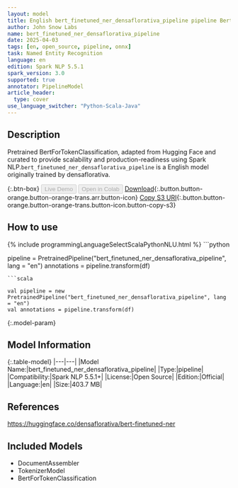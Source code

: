 ```yaml
---
layout: model
title: English bert_finetuned_ner_densaflorativa_pipeline pipeline BertForTokenClassification from densaflorativa
author: John Snow Labs
name: bert_finetuned_ner_densaflorativa_pipeline
date: 2025-04-03
tags: [en, open_source, pipeline, onnx]
task: Named Entity Recognition
language: en
edition: Spark NLP 5.5.1
spark_version: 3.0
supported: true
annotator: PipelineModel
article_header:
  type: cover
use_language_switcher: "Python-Scala-Java"
---
```


## Description

Pretrained BertForTokenClassification, adapted from Hugging Face and curated to provide scalability and production-readiness using Spark NLP.`bert_finetuned_ner_densaflorativa_pipeline` is a English model originally trained by densaflorativa.

{:.btn-box}
<button class="button button-orange" disabled>Live Demo</button>
<button class="button button-orange" disabled>Open in Colab</button>
[Download](https://s3.amazonaws.com/auxdata.johnsnowlabs.com/public/models/bert_finetuned_ner_densaflorativa_pipeline_en_5.5.1_3.0_1743715410349.zip){:.button.button-orange.button-orange-trans.arr.button-icon}
[Copy S3 URI](s3://auxdata.johnsnowlabs.com/public/models/bert_finetuned_ner_densaflorativa_pipeline_en_5.5.1_3.0_1743715410349.zip){:.button.button-orange.button-orange-trans.button-icon.button-copy-s3}

## How to use



<div class="tabs-box" markdown="1">
{% include programmingLanguageSelectScalaPythonNLU.html %}
```python

pipeline = PretrainedPipeline("bert_finetuned_ner_densaflorativa_pipeline", lang = "en")
annotations =  pipeline.transform(df)   

```
```scala

val pipeline = new PretrainedPipeline("bert_finetuned_ner_densaflorativa_pipeline", lang = "en")
val annotations = pipeline.transform(df)

```
</div>

{:.model-param}
## Model Information

{:.table-model}
|---|---|
|Model Name:|bert_finetuned_ner_densaflorativa_pipeline|
|Type:|pipeline|
|Compatibility:|Spark NLP 5.5.1+|
|License:|Open Source|
|Edition:|Official|
|Language:|en|
|Size:|403.7 MB|

## References

https://huggingface.co/densaflorativa/bert-finetuned-ner

## Included Models

- DocumentAssembler
- TokenizerModel
- BertForTokenClassification